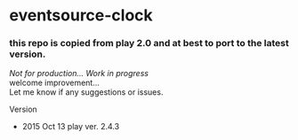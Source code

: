 # eventsource-clock
### this repo is copied from play 2.0 and at best to port to the latest version.  
*Not for production... Work in progress*  
welcome improvement...   
Let me know if any suggestions or issues.

Version   
- 2015 Oct 13 play ver. 2.4.3   
